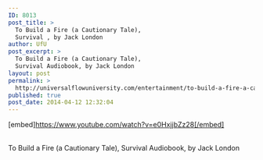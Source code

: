 ```yaml
---
ID: 8013
post_title: >
  To Build a Fire (a Cautionary Tale),
  Survival , by Jack London
author: UfU
post_excerpt: >
  To Build a Fire (a Cautionary Tale),
  Survival Audiobook, by Jack London
layout: post
permalink: >
  http://universalflowuniversity.com/entertainment/to-build-a-fire-a-cautionary-tale-survival-by-jack-london/
published: true
post_date: 2014-04-12 12:32:04
---
```

[embed]https://www.youtube.com/watch?v=e0HxjjbZz28[/embed]</br></br>
<p>To Build a Fire (a Cautionary Tale), Survival Audiobook, by Jack London</p>